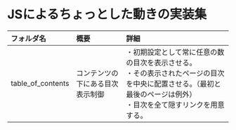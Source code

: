 # JSによるちょっとした動きの実装集
| フォルダ名     | 概要     |詳細|
| :------------- | :------------- | :------------- |
| table_of_contents | コンテンツの下にある目次表示制御 |・初期設定として常に任意の数の目次を表示させる。<br>・その表示されたページの目次を中央に配置させる。（最初と最後のページは例外）<br>・目次を全て隠すリンクを用意する。<br>|
